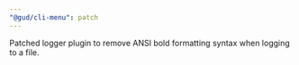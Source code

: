 ```yaml
---
"@gud/cli-menu": patch
---
```


Patched logger plugin to remove ANSI bold formatting syntax when logging to a file.

